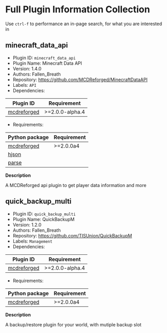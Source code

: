 # Full Plugin Information Collection

Use `ctrl-f` to performance an in-page search, for what you are interested in

## minecraft_data_api

- Plugin ID: `minecraft_data_api`
- Plugin Name: Minecraft Data API
- Version: 1.4.0
- Authors: Fallen_Breath
- Repository: https://github.com/MCDReforged/MinecraftDataAPI
- Labels: `API`
- Dependencies:

| Plugin ID | Requirement |
| --- | --- |
| [mcdreforged](/catalogue/plugins/mcdreforged.md) | \>=2.0.0-alpha.4 |

- Requirements:

| Python package | Requirement |
| --- | --- |
| [mcdreforged](https://pypi.org/project/mcdreforged/) | \>=2.0.0a4 |
| [hjson](https://pypi.org/project/hjson/) |  |
| [parse](https://pypi.org/project/parse/) |  |

**Description**

A MCDReforged api plugin to get player data information and more

## quick_backup_multi

- Plugin ID: `quick_backup_multi`
- Plugin Name: QuickBackupM
- Version: 1.2.0
- Authors: Fallen_Breath
- Repository: https://github.com/TISUnion/QuickBackupM
- Labels: `Management`
- Dependencies:

| Plugin ID | Requirement |
| --- | --- |
| [mcdreforged](/catalogue/plugins/mcdreforged.md) | \>=2.0.0-alpha.4 |

- Requirements:

| Python package | Requirement |
| --- | --- |
| [mcdreforged](https://pypi.org/project/mcdreforged/) | \>=2.0.0a4 |

**Description**

A backup/restore plugin for your world, with mutiple backup slot

